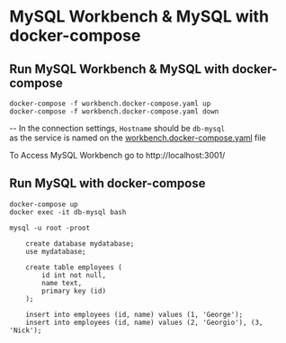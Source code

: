 # MySQL Workbench & MySQL with docker-compose

## Run MySQL Workbench & MySQL with docker-compose
```shell
docker-compose -f workbench.docker-compose.yaml up
docker-compose -f workbench.docker-compose.yaml down
```
-- In the connection settings, `Hostname` should be `db-mysql`  
as the service is named on the [workbench.docker-compose.yaml](workbench.docker-compose.yaml#L18) file

To Access MySQL Workbench go to http://localhost:3001/

## Run MySQL with docker-compose
```shell
docker-compose up
docker exec -it db-mysql bash
```
    mysql -u root -proot

        create database mydatabase;
        use mydatabase;

        create table employees (
            id int not null,
            name text,
            primary key (id)
        );

        insert into employees (id, name) values (1, 'George');
        insert into employees (id, name) values (2, 'Georgio'), (3, 'Nick');  


